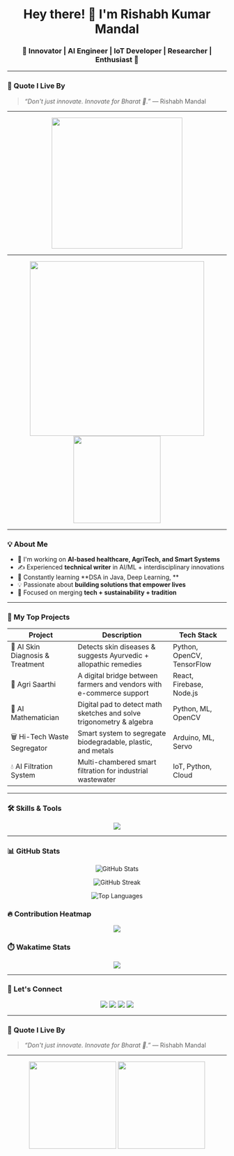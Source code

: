 <h1 align="center">Hey there! 👋 I'm Rishabh Kumar Mandal</h1>
<h3 align="center">🚀 Innovator | AI Engineer | IoT Developer | Researcher |  Enthusiast 🚀</h3>

---
### 🧠 Quote I Live By

> *“Don't just innovate. Innovate for Bharat 🌾.”* — Rishabh Mandal

---

<p align="center">
  <img src="https://media.giphy.com/media/qgQUggAC3Pfv687qPC/giphy.gif" width="300" />
</p>

---

<p align="center">
  <img src="https://media.giphy.com/media/f3iwJFOVOwuy7K6FFw/giphy.gif" width="400" />
  <img src="https://media.giphy.com/media/du3J3cXyzhj75IOgvA/giphy.gif" width="200"  />
</p>

---

### 💡 About Me

- 🔬 I'm working on **AI-based healthcare, AgriTech, and Smart Systems**
- ✍️ Experienced **technical writer** in AI/ML + interdisciplinary innovations
- 🔧 Constantly learning **DSA in Java, Deep Learning, **
- 💡 Passionate about **building solutions that empower lives**
- 🎯 Focused on merging **tech + sustainability + tradition**

---

### 🚀 My Top Projects

| Project | Description | Tech Stack |
|--------|-------------|------------|
| 🧠 AI Skin Diagnosis & Treatment | Detects skin diseases & suggests Ayurvedic + allopathic remedies | Python, OpenCV, TensorFlow |
| 🌾 Agri Saarthi | A digital bridge between farmers and vendors with e-commerce support | React, Firebase, Node.js |
| 🧮 AI Mathematician | Digital pad to detect math sketches and solve trigonometry & algebra | Python, ML, OpenCV |
| 🗑️ Hi-Tech Waste Segregator | Smart system to segregate biodegradable, plastic, and metals | Arduino, ML, Servo |
| 💧 AI Filtration System | Multi-chambered smart filtration for industrial wastewater | IoT, Python, Cloud |

---

### 🛠️ Skills & Tools

<p align="center">
  <img src="https://skillicons.dev/icons?i=python,java,js,react,nodejs,html,css,tailwind,git,github,firebase,raspberrypi,c,cpp,vercel,linux" />
</p>

---


### 📊 GitHub Stats

<p align="center">
  <img src="https://github-readme-stats.vercel.app/api?username=rishabhkumarmandal-ai&show_icons=true&theme=radical" alt="GitHub Stats" />
</p>

<p align="center">
  <img src="https://github-readme-streak-stats.herokuapp.com/?user=rishabhkumarmandal-ai&theme=radical" alt="GitHub Streak" />
</p>

<p align="center">
  <img src="https://github-readme-stats.vercel.app/api/top-langs/?username=rishabhkumarmandal-ai&layout=compact&theme=radical" alt="Top Languages" />
</p>





### 🔥 Contribution Heatmap

<p align="center">
  <img src="https://github-readme-activity-graph.vercel.app/graph?username=rishabhkumarmandal-ai&theme=react-dark" />
</p>


### ⏱️ Wakatime Stats

<p align="center">
  <img src="https://github-readme-stats.vercel.app/api/wakatime?username=rishabhkumarmandal&theme=radical" />
</p>


---

### 🔗 Let's Connect

<p align="center">
  <a href="mailto:rishabh.writer@domain.com"><img src="https://img.shields.io/badge/-Email-red?style=for-the-badge&logo=gmail&logoColor=white" /></a>
  <a href="https://linkedin.com/in/rishabh-kumar-mandal"><img src="https://img.shields.io/badge/-LinkedIn-blue?style=for-the-badge&logo=linkedin&logoColor=white" /></a>
  <a href="https://www.youtube.com/@yourchannel"><img src="https://img.shields.io/badge/-YouTube-red?style=for-the-badge&logo=youtube&logoColor=white" /></a>
  <a href="https://twitter.com/yourhandle"><img src="https://img.shields.io/badge/-Twitter-1DA1F2?style=for-the-badge&logo=twitter&logoColor=white" /></a>
</p>

---

### 🧠 Quote I Live By

> *“Don't just innovate. Innovate for Bharat 🌾.”* — Rishabh Mandal

---

<p align="center">
  <img src="https://media.giphy.com/media/13HgwGsXF0aiGY/giphy.gif" width="200" />
  <img src="https://media.giphy.com/media/26tn33aiTi1jkl6H6/giphy.gif" width="200" />
</p>
